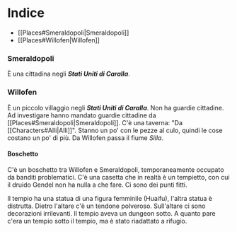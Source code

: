 
# Indice

* [[Places#Smeraldopoli|Smeraldopoli]]
* [[Places#Willofen|Willofen]]

### Smeraldopoli

 È una cittadina negli ***Stati Uniti di Caralla***. 

### Willofen

È un piccolo villaggio negli ***Stati Uniti di Caralla***. Non ha guardie cittadine. Ad investigare hanno mandato guardie cittadine da [[Places#Smeraldopoli|Smeraldopoli]]. C'è una taverna: "Da [[Characters#Alli|Alli]]". Stanno un po' con le pezze al culo, quindi le cose costano un po' di più. Da Willofen passa il fiume *Silla*.

#### Boschetto

C'è un boschetto tra Willofen e Smeraldopoli, temporaneamente occupato da banditi problematici. C'è una casetta che in realtà è un tempietto, con cui il druido Gendel non ha nulla a che fare.
Ci sono dei punti fitti.

Il tempio ha una statua di una figura femminile (Huaifu), l'altra statua è distrutta. Dietro l'altare c'è un tendone polveroso. Sull'altare ci sono decorazioni irrilevanti.
Il tempio aveva un dungeon sotto. A quanto pare c'era un tempio sotto il tempio, ma è stato riadattato a rifugio.


 